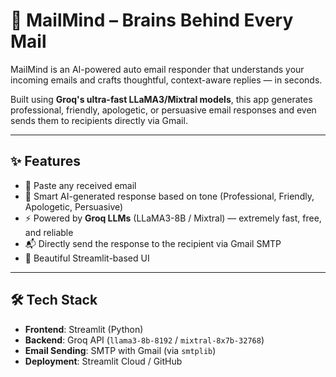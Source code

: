 # 📧 MailMind – Brains Behind Every Mail

MailMind is an AI-powered auto email responder that understands your incoming emails and crafts thoughtful, context-aware replies — in seconds.

Built using **Groq's ultra-fast LLaMA3/Mixtral models**, this app generates professional, friendly, apologetic, or persuasive email responses and even sends them to recipients directly via Gmail.

---

## ✨ Features

- 📩 Paste any received email
- 🧠 Smart AI-generated response based on tone (Professional, Friendly, Apologetic, Persuasive)
- ⚡ Powered by **Groq LLMs** (LLaMA3-8B / Mixtral) — extremely fast, free, and reliable
- 📬 Directly send the response to the recipient via Gmail SMTP
- 🎨 Beautiful Streamlit-based UI

---

## 🛠️ Tech Stack

- **Frontend**: Streamlit (Python)
- **Backend**: Groq API (`llama3-8b-8192` / `mixtral-8x7b-32768`)
- **Email Sending**: SMTP with Gmail (via `smtplib`)
- **Deployment**: Streamlit Cloud / GitHub
